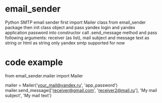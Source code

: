 # email_sender
Python SMTP email sender 
first import Mailer class from email_sender package
then init class object and pass yandex login and yandex application password into constructor
call .send_message method and pass following arguments: receiver (as list), mail subject and message text as string or html as string
only yandex smtp supported for now

# code example

from email_sender.mailer import Mailer

mailer = Mailer('your_mail@yandex.ru', 'app_password')
mailer.send_message(['receiver@gmail.com', 'receiver2@mail.ru'], 'My mail subject', 'My mail text')
